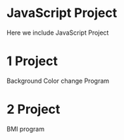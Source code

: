 # JavaScript Project
Here we include JavaScript Project

# 1 Project 
 Background Color change Program

# 2 Project
 BMI program